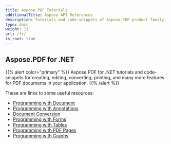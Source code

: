 ```yaml
---
title: Aspose.PDF Tutorials
additionalTitle: Aspose API References
description: Tutorials and code-snippets of Aspose.PDF product family. It includes basic and advance tutorials of usage of Aspose.PDF.
type: docs
weight: 11
url: /fr/
is_root: true
---
```


## Aspose.PDF for .NET
{{% alert color="primary" %}}
Aspose.PDF for .NET tutorials and code-snippets for creating, editing, converting, printing, and many more features for PDF documents in your application. 
{{% /alert %}}

These are links to some useful resources:
- [Programming with Document](./net/programming-with-document/)
- [Programming with Annotations](./net/annotations/)  
- [Document Conversion](./net/document-conversion/)
- [Programming with Forms](./net/programming-with-forms/)
- [Programming with Tables](./net/programming-with-tables/) 
- [Programming with PDF Pages](./net/programming-with-pdf-pages/)
- [Programming with Graphs](./net/programming-with-graphs/)
 

